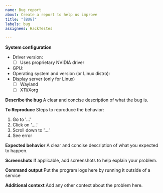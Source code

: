 ```yaml
---
name: Bug report
about: Create a report to help us improve
title: "[BUG]"
labels: bug
assignees: HackTestes

---
```


**System configuration**
* Driver version: 
    * [ ] Uses proprietary NVIDIA driver
* GPU: 
* Operating system and version (or Linux distro): 
* Display server (only for Linux)
    * [ ] Wayland
    * [ ] X11/Xorg

**Describe the bug**
A clear and concise description of what the bug is.

**To Reproduce**
Steps to reproduce the behavior:
1. Go to '...'
2. Click on '....'
3. Scroll down to '....'
4. See error

**Expected behavior**
A clear and concise description of what you expected to happen.

**Screenshots**
If applicable, add screenshots to help explain your problem.

**Command output**
Put the program logs here by running it outside of a service

**Additional context**
Add any other context about the problem here.
